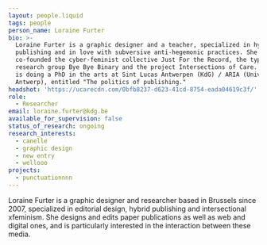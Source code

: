 ```yaml
---
layout: people.liquid
tags: people
person_name: Loraine Furter
bio: >-
  Loraine Furter is a graphic designer and a teacher, specialized in hybrid
  publishing and in love with subversive anti-hegemonic practices. She
  co-founded the cyber-feminist collective Just For the Record, the typography
  research group Bye Bye Binary and the project Intersections of Care. Loraine
  is doing a PhD in the arts at Sint Lucas Antwerpen (KdG) / ARIA (University of
  Antwerp), entitled "The politics of publishing."
headshot: 'https://ucarecdn.com/0bfb8237-d623-41cd-8754-eada04619c3f/'
role:
  - Researcher
email: loraine.furter@kdg.be
available_for_supervision: false
status_of_research: ongoing
research_interests:
  - canelle
  - graphic design
  - new entry
  - wellooo
projects:
  - punctuationnnn
---
```

Loraine Furter is a graphic designer and researcher based in Brussels since 2007, specialized in editorial design, hybrid publishing and intersectional xfeminism. She designs and edits paper publications as well as web and digital ones, and is particularly interested in the interaction between these media.
